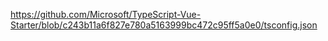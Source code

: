https://github.com/Microsoft/TypeScript-Vue-Starter/blob/c243b11a6f827e780a5163999bc472c95ff5a0e0/tsconfig.json
